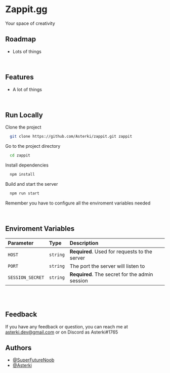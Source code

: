 
# Zappit.gg

Your space of creativity

## Roadmap

- Lots of things

<br />

## Features
- A lot of things

<br />


## Run Locally

Clone the project

```bash
  git clone https://github.com/Asterki/zappit.git zappit
```

Go to the project directory

```bash
  cd zappit
```

Install dependencies

```bash
  npm install
```

Build and start the server

```bash
  npm run start
```
Remember you have to configure all the enviroment variables needed

<br />

## Enviroment Variables

| Parameter | Type     | Description                |
| :-------- | :------- | :------------------------- |
| `HOST` | `string` | **Required**. Used for requests to the server |
| `PORT` | `string` | The port the server will listen to |
| `SESSION_SECRET` | `string` | **Required**. The secret for the admin session |


<br /><br />

## Feedback

If you have any feedback or question, you can reach me at asterki.dev@gmail.com or on Discord as Asterki#1765



## Authors

- [@SuperFutureNoob](https://www.github.com/SuperFutureNoob)
- [@Asterki](https://www.github.com/Asterki)





